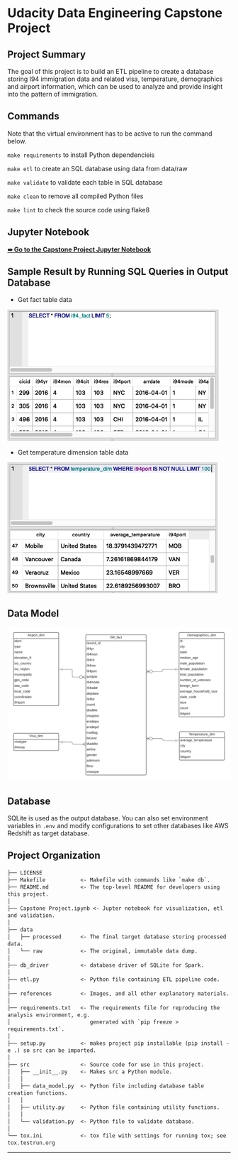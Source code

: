 Udacity Data Engineering Capstone Project
==============================

Project Summary
------------
The goal of this project is to build an ETL pipeline to create a database storing I94 immigration data and related visa, temperature, demographics and airport information, which can be used to analyze and provide insight into the pattern of immigration.


Commands
------------

Note that the virtual environment has to be active to run the command below.

`make requirements` to install Python dependencieis

`make etl` to create an SQL database using data from data/raw

`make validate` to validate each table in SQL database

`make clean` to remove all compiled Python files

`make lint` to check the source code using flake8


Jupyter Notebook
------------

[**➠   Go to the Capstone Project Jupyter Notebook**](Capstone%20Project.ipynb)


Sample Result by Running SQL Queries in Output Database
------------
- Get fact table data

![Fact Table](references/fact.png)

- Get temperature dimension table data

![Dim Table](references/dim.png)


Data Model
------------
![Data Model](references/conceptual_data_model.png)


Database
------------
SQLite is used as the output database. You can also set environment variables in `.env` and modify configurations to set other databases like AWS Redshift as target database.


Project Organization
------------

    ├── LICENSE
    ├── Makefile           <- Makefile with commands like `make db`.
    ├── README.md          <- The top-level README for developers using this project.
    │
    ├── Capstone Project.ipynb <- Jupter notebook for visualization, etl and validation.
    │
    ├── data
    │   ├── processed      <- The final target database storing processed data.
    │   └── raw            <- The original, immutable data dump.
    │
    ├── db_driver          <- database driver of SQLite for Spark.
    │
    ├── etl.py             <- Python file containing ETL pipeline code.
    │
    ├── references         <- Images, and all other explanatory materials.
    │
    ├── requirements.txt   <- The requirements file for reproducing the analysis environment, e.g.
    │                         generated with `pip freeze > requirements.txt`.
    │
    ├── setup.py           <- makes project pip installable (pip install -e .) so src can be imported.
    │
    ├── src                <- Source code for use in this project.
    │   ├── __init__.py    <- Makes src a Python module.
    │   │
    │   ├── data_model.py  <- Python file including database table creation functions.
    │   │
    │   ├── utility.py     <- Python file containing utility functions.
    │   │
    │   └── validation.py  <- Python file to validate database.
    │
    └── tox.ini            <- tox file with settings for running tox; see tox.testrun.org


--------
